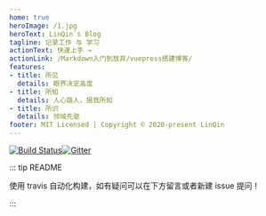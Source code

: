 ```yaml
---
home: true
heroImage: /1.jpg
heroText: LinQin`s Blog
tagline: 记录工作 与 学习
actionText: 快速上手 →
actionLink: /Markdown入门到放弃/vuepress搭建博客/
features:
- title: 所见
  details: 眼界决定高度
- title: 所知
  details: 人心路人，据我所知
- title: 所识
  details: 领域先驱
footer: MIT Licensed | Copyright © 2020-present LinQin
---
```


[![Build Status](https://travis-ci.org/linqin07/vuepress-blog.svg?branch=master)](https://travis-ci.org/linqin07/vuepress-blog)[![Gitter](https://badges.gitter.im/linqin-site/community.svg)](https://gitter.im/linqin-site/community?utm_source=badge&utm_medium=badge&utm_campaign=pr-badge)

::: tip README

 使用 travis 自动化构建，如有疑问可以在下方留言或者新建 issue 提问！

:::
<Vssue title="Vssue" />

